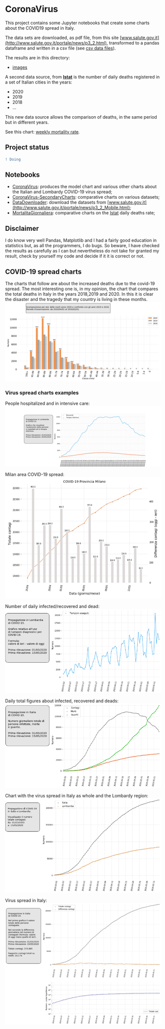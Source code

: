 # CoronaVirus
This project contains some Jupyter notebooks that create some charts about the COVID19 spread in Italy.

The data sets are downloaded, as pdf file, from this site [www.salute.gov.it](http://www.salute.gov.it/portale/news/p3_2.html), transformed to a pandas dataframe and written in a csv file (see [csv data files](./data)).

The results are in this directory:
  - [images](./images)

A second data source, from [**Istat**](https://www.istat.it/) is the number of daily deaths registered in a set of Italian cities in the years:

- 2020
- 2019
- 2018
- ...

This new data source allows the comparison of deaths, in the same period but in different years.

See this chart: [weekly mortality rate](./images/MortalityRate-DailyDeaths.png).

## Project status
```diff
! Doing
```
## Notebooks

- [CoronaVirus](notebook/CoronaVirus.ipynb): produces the model chart and various other charts about the Italian and Lombardy COVID-19 virus spread;
- [CoronaVirus-SecondaryCharts](notebook/CoronaVirus-SecondaryCharts.ipynb): comparative charts on various datasets;
- [DataDownloader](notebook/DataDownloader.ipynb): download the datasets from [www.salute.gov.it](http://www.salute.gov.it/portale/news/p3_2_Mobile.html);  
- [MortalitaGiornaliera](notebook/MortalitaGiornaliera.ipynb): comparative charts on the [Istat](https://www.istat.it/) daily deaths rate;

## Disclaimer
I do know very well Pandas, Matplotlib and I had a fairly good education in statistics but, as all the programmers, I do bugs.
So beware, I have checked the results as carefully as I can but nevertheless do not take for granted my result, check by yourself my 
code and decide if it it is correct or not.

## COVID-19 spread charts
The charts that follow are about the increased deaths due to the covid-19 spread. 
The most interesting one is, in my opinion, the chart that compares the total deaths in Italy in the years 2018,2019 and 2020. In this it is clear the disaster and the tragedy that my country is living in these months.
![Hospitalized](./images/MortalityRate-DeathsByAgeClass.png?)



### Virus spread charts examples
People hospitalized and in intensive care:
![Hospitalized](./images/covid19_Hospedalized_IntensiveCare_deviceschart.png?)

Milan area COVID-19 spread:
![Hospitalized](./images/Provincia-ProvinciaMilano.png?)

Number of daily infected/recovered and dead:
![Daily chart](./images/covid19_differences_diagnostic_deviceschart.png?)

Daily total figures about infected, recovered and deads:
![Italy chart](./images/covid19_daily_infected_chart.png?)

Chart with the virus spread in Italy as whole and the Lombardy region:
![Italy and Lombardy composite chart](./images/covid19_composed_chart.png?)

Virus spread in Italy:
![Italy chart](./images/covid19_chart.png?)

